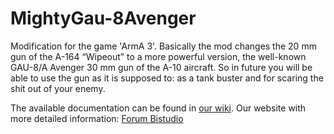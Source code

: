# MightyGau-8Avenger
Modification for the game 'ArmA 3'. Basically the mod changes the 20 mm gun of the A-164 “Wipeout” to a more powerful version, the well-known GAU-8/A Avenger 30 mm gun of the A-10 aircraft. So in future you will be able to use the gun as it is supposed to: as a tank buster and for scaring the shit out of your enemy.

The available documentation can be found in [our wiki](https://github.com/ZabuzaW/MightyGau-8Avenger/wiki).
Our website with more detailed information: [Forum Bistudio](https://forums.bistudio.com/topic/178360-mighty-gau-8a-avenger/)

